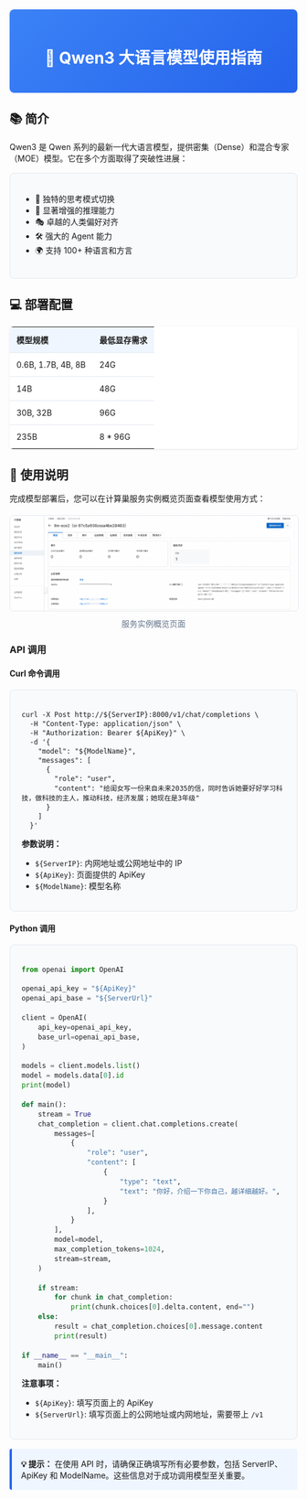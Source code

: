 <div style="background: linear-gradient(135deg, #3b82f6, #2563eb); padding: 24px; border-radius: 8px; color: white; text-align: center; margin-bottom: 24px;">
<h1>🤖 Qwen3 大语言模型使用指南</h1>
</div>


## 📚 简介

Qwen3 是 Qwen 系列的最新一代大语言模型，提供密集（Dense）和混合专家（MOE）模型。它在多个方面取得了突破性进展：

<div style="background: #f8fafc; border: 1px solid #e2e8f0; border-radius: 8px; padding: 20px; margin: 16px 0;">

- 🔄 独特的思考模式切换
- 🧠 显著增强的推理能力
- 🎭 卓越的人类偏好对齐
- 🛠️ 强大的 Agent 能力
- 🌍 支持 100+ 种语言和方言

</div>

## 💻 部署配置

<table style="width: 100%; border-collapse: collapse; background: white; border-radius: 6px; overflow: hidden; box-shadow: 0 1px 3px rgba(0,0,0,0.1);">
  <thead>
    <tr style="background: #eff6ff;">
      <th style="padding: 12px; text-align: left; border-bottom: 1px solid #e2e8f0;">模型规模</th>
      <th style="padding: 12px; text-align: left; border-bottom: 1px solid #e2e8f0;">最低显存需求</th>
    </tr>
  </thead>
  <tbody>
    <tr>
      <td style="padding: 12px; border-bottom: 1px solid #e2e8f0;">0.6B, 1.7B, 4B, 8B</td>
      <td style="padding: 12px; border-bottom: 1px solid #e2e8f0;">24G</td>
    </tr>
    <tr>
      <td style="padding: 12px; border-bottom: 1px solid #e2e8f0;">14B</td>
      <td style="padding: 12px; border-bottom: 1px solid #e2e8f0;">48G</td>
    </tr>
    <tr>
      <td style="padding: 12px; border-bottom: 1px solid #e2e8f0;">30B, 32B</td>
      <td style="padding: 12px; border-bottom: 1px solid #e2e8f0;">96G</td>
    </tr>
    <tr>
      <td style="padding: 12px;">235B</td>
      <td style="padding: 12px;">8 * 96G</td>
    </tr>
  </tbody>
</table>

## 🚀 使用说明

完成模型部署后，您可以在计算巢服务实例概览页面查看模型使用方式：

<div style="text-align: center; margin: 20px 0;">
  <img src="../image-cn/img-llm-use-desc.png" alt="使用说明概览" style="max-width: 100%; border-radius: 6px; border: 1px solid #e2e8f0;">
  <p style="margin-top: 8px; color: #64748b; font-size: 14px;">服务实例概览页面</p>
</div>

### API 调用

#### Curl 命令调用

<div style="background: #f8fafc; border: 1px solid #e2e8f0; border-radius: 8px; padding: 20px; margin: 16px 0;">

```shell
curl -X Post http://${ServerIP}:8000/v1/chat/completions \
  -H "Content-Type: application/json" \
  -H "Authorization: Bearer ${ApiKey}" \
  -d '{
    "model": "${ModelName}",
    "messages": [
      {
        "role": "user",
        "content": "给闺女写一份来自未来2035的信，同时告诉她要好好学习科技，做科技的主人，推动科技，经济发展；她现在是3年级"
      }
    ]
  }'
```

<p><strong>参数说明：</strong></p>
<ul>
  <li><code>${ServerIP}</code>: 内网地址或公网地址中的 IP</li>
  <li><code>${ApiKey}</code>: 页面提供的 ApiKey</li>
  <li><code>${ModelName}</code>: 模型名称</li>
</ul>
</div>

#### Python 调用

<div style="background: #f8fafc; border: 1px solid #e2e8f0; border-radius: 8px; padding: 20px; margin: 16px 0;">

```python
from openai import OpenAI

openai_api_key = "${ApiKey}"
openai_api_base = "${ServerUrl}"

client = OpenAI(
    api_key=openai_api_key,
    base_url=openai_api_base,
)

models = client.models.list()
model = models.data[0].id
print(model)

def main():
    stream = True
    chat_completion = client.chat.completions.create(
        messages=[
            {
                "role": "user",
                "content": [
                    {
                        "type": "text",
                        "text": "你好，介绍一下你自己，越详细越好。",
                    }
                ],
            }
        ],
        model=model,
        max_completion_tokens=1024,
        stream=stream,
    )

    if stream:
        for chunk in chat_completion:
            print(chunk.choices[0].delta.content, end="")
    else:
        result = chat_completion.choices[0].message.content
        print(result)

if __name__ == "__main__":
    main()
```

<p><strong>注意事项：</strong></p>
<ul>
  <li><code>${ApiKey}</code>: 填写页面上的 ApiKey</li>
  <li><code>${ServerUrl}</code>: 填写页面上的公网地址或内网地址，需要带上 <code>/v1</code></li>
</ul>
</div>

<div style="background: #eff6ff; border-left: 4px solid #2563eb; padding: 16px; margin: 16px 0; border-radius: 4px;">
<strong>💡 提示：</strong> 在使用 API 时，请确保正确填写所有必要参数，包括 ServerIP、ApiKey 和 ModelName。这些信息对于成功调用模型至关重要。
</div>